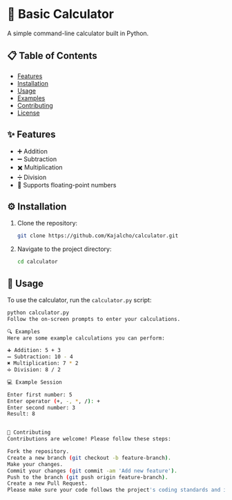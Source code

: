 # 🧮 Basic Calculator

A simple command-line calculator built in Python.

## 📋 Table of Contents

- [Features](#features)
- [Installation](#installation)
- [Usage](#usage)
- [Examples](#examples)
- [Contributing](#contributing)
- [License](#license)

## ✨ Features

- ➕ Addition
- ➖ Subtraction
- ✖️ Multiplication
- ➗ Division
- 📏 Supports floating-point numbers

## ⚙️ Installation

1. Clone the repository:
    ```bash
    git clone https://github.com/Kajalcho/calculator.git
    ```
2. Navigate to the project directory:
    ```bash
    cd calculator
    ```


## 🚀 Usage

To use the calculator, run the `calculator.py` script:
```bash
python calculator.py
Follow the on-screen prompts to enter your calculations.

🔍 Examples
Here are some example calculations you can perform:

➕ Addition: 5 + 3
➖ Subtraction: 10 - 4
✖️ Multiplication: 7 * 2
➗ Division: 8 / 2

💻 Example Session

Enter first number: 5
Enter operator (+, -, *, /): +
Enter second number: 3
Result: 8


🤝 Contributing
Contributions are welcome! Please follow these steps:

Fork the repository.
Create a new branch (git checkout -b feature-branch).
Make your changes.
Commit your changes (git commit -am 'Add new feature').
Push to the branch (git push origin feature-branch).
Create a new Pull Request.
Please make sure your code follows the project's coding standards and includes appropriate tests.

